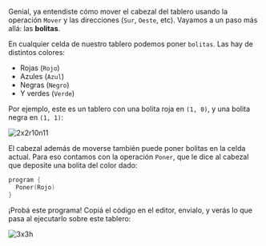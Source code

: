 Genial, ya entendiste cómo mover el cabezal del tablero usando la operación `Mover` y las direcciones (`Sur`, `Oeste`, etc). Vayamos a un paso más allá: las **bolitas**.

En cualquier celda de nuestro tablero podemos poner `bolitas`. Las hay de distintos colores:

 * Rojas (`Rojo`)
 * Azules (`Azul`)
 * Negras (`Negro`)
 * Y verdes (`Verde`)

Por ejemplo, este es un tablero con una bolita roja en `(1, 0)`, y una bolita negra en `(1, 1)`:

![2x2r10n11](https://raw.githubusercontent.com/sagrado-corazon-alcal/mumuki-fundamentos-gobstones-guia-1-primeros-programas/master/2x2r10n11.png)

El cabezal además de moverse también puede poner bolitas en la celda actual. Para eso contamos con la operación `Poner`, que le dice al cabezal que deposite una bolita del color dado:

```c
program {
  Poner(Rojo)    
}
```

¡Probá este programa! Copiá el código en el editor, envialo, y verás lo que pasa al ejecutarlo sobre este tablero:

![3x3h](https://raw.githubusercontent.com/sagrado-corazon-alcal/mumuki-fundamentos-gobstones-guia-1-primeros-programas/master/3x3h.png)
